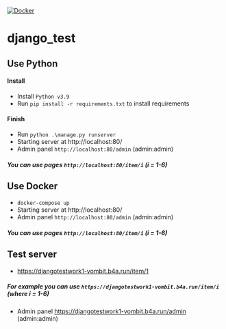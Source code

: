 [![Docker](https://github.com/Vombit/Device_Moving_View/actions/workflows/docker-image.yml/badge.svg)](https://github.com/Vombit/Device_Moving_View/actions/workflows/docker-image.yml)
# django_test 

## Use Python
#### Install
* Install `Python v3.9`
* Run `pip install -r requirements.txt` to install requirements

#### Finish
* Run `python .\manage.py runserver`
* Starting server at http://localhost:80/
* Admin panel `http://localhost:80/admin` (admin:admin)
##### You can use pages `http://localhost:80/item/i` (i = 1-6)



## Use Docker
* `docker-compose up`
* Starting server at http://localhost:80/
* Admin panel `http://localhost:80/admin` (admin:admin)
##### You can use pages `http://localhost:80/item/i` (i = 1-6)



## Test server
* https://djangotestwork1-vombit.b4a.run/item/1
##### For example you can use `https://djangotestwork1-vombit.b4a.run/item/i` (where i = 1-6)
* Admin panel https://djangotestwork1-vombit.b4a.run/admin (admin:admin)
